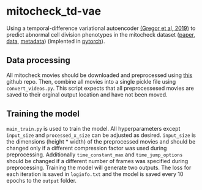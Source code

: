 # mitocheck_td-vae

Using a temporal-difference variational autoencoder [(Gregor et al, 2019)](https://arxiv.org/abs/1806.03107) to predict abnormal cell division phenotypes in the mitocheck dataset ([paper](https://pubmed.ncbi.nlm.nih.gov/20360735/idr), [data](https://idr.openmicroscopy.org/webclient/?show=screen-1101), [metadata](https://github.com/IDR/idr-metadata/blob/master/idr0013-neumann-mitocheck/screenA/)) (implented in [pytorch](https://pytorch.org/)). 

## Data processing  

All mitocheck movies should be downloaded and preprocessed using [this](https://github.com/WayScience/mitocheck_movies) github repo. 
Then, combine all movies into a single pickle file using `convert_videos.py`. 
This script expects that all preprocessesed movies are saved to their orginal output location and have not been moved. 

## Training the model 

`main_train.py` is used to train the model. 
All hyperparameters except `input_size` and `processed_x_size` can be adjusted as desired. 
`input_size` is the dimensions (height * width) of the preprocessed movies and should be changed only if a different compression factor was used during preprocessing. 
Additionally `time_constant_max` and `time_jump_options` should be changed if a different number of frames was specified during preprocessing.
Training the model will generate two outputs. 
The loss for each iteration is saved in `loginfo.txt` and the model is saved every 10 epochs to the `output` folder. 

